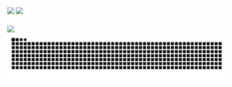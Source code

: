 <div>
  <img height="184em" src="https://github-readme-stats.vercel.app/api?username=Carlos-hcal&show_icons=true&theme=dark&title_color=00C647&bg_color=0d1117&border_color=0d1117&include_all_commits=true&count_private=true&locale=pt-br"/>
  <img height="184em" src="https://github-readme-stats.vercel.app/api/top-langs/?username=Carlos-hcal&layout=compact&title_color=00C647&theme=dark&border_color=0d1117&bg_color=0d1117&locale=pt-br"/>
</div>

###

<div>
  <img src="https://skillicons.dev/icons?i=figma,ts,react,gamemakerstudio,unity,cs,tailwind,sass,mysql,php" />
</div>

<div >
  <picture>
    <source media="(prefers-color-scheme: dark)" srcset="https://raw.githubusercontent.com/Carlos-hcal/Carlos-hcal/output/github-contribution-grid-snake-dark.svg">
    <source media="(prefers-color-scheme: dark)" srcset="https://raw.githubusercontent.com/Carlos-hcal/Carlos-hcal/output/github-contribution-grid-snake.svg">
    <img alt="github contribution grid snake animation" src="https://raw.githubusercontent.com/Carlos-hcal/Carlos-hcal/output/github-contribution-grid-snake.svg">
  </picture>
</div>
  
